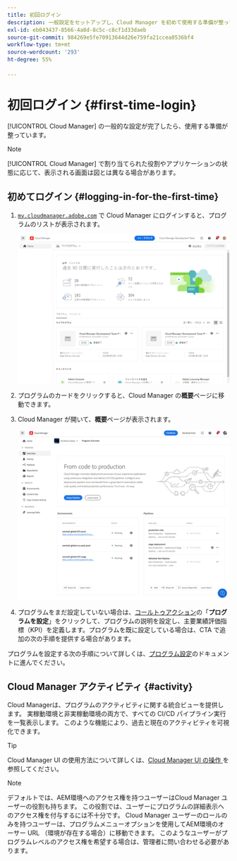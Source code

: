 ```yaml
---
title: 初回ログイン
description: 一般設定をセットアップし、Cloud Manager を初めて使用する準備が整っている場合は、このページの手順に従ってください。
exl-id: eb043437-8566-4a8d-8c5c-c8cf1d33daeb
source-git-commit: 984269e5fe70913644d26e759fa21ccea0536bf4
workflow-type: tm+mt
source-wordcount: '293'
ht-degree: 55%

---
```



# 初回ログイン {#first-time-login}

[!UICONTROL Cloud Manager] の一般的な設定が完了したら、使用する準備が整っています。

>[!NOTE]
>
>[!UICONTROL Cloud Manager] で割り当てられた役割やアプリケーションの状態に応じて、表示される画面は図とは異なる場合があります。

## 初めてログイン {#logging-in-for-the-first-time}

1. [`my.cloudmanager.adobe.com`](https://my.cloudmanager.adobe.com/) で Cloud Manager にログインすると、プログラムのリストが表示されます。

   ![Cloud Manager コンソール](/help/assets/cloud-manager-console.png)

1. プログラムのカードをクリックすると、Cloud Manager の&#x200B;**概要**&#x200B;ページに移動できます。

1. Cloud Manager が開いて、**概要**&#x200B;ページが表示されます。

   ![Cloud Manager の概要ページ](/help/assets/program-overview-page.png)

1. プログラムをまだ設定していない場合は、[コールトゥアクション](/help/getting-started/navigation.md#cta)の「**プログラムを設定**」をクリックして、プログラムの説明を設定し、主要業績評価指標（KPI）を定義します。プログラムを既に設定している場合は、CTA で追加の次の手順を提供する場合があります。

プログラムを設定する次の手順について詳しくは、[プログラム設定](/help/getting-started/program-setup.md)のドキュメントに進んでください。

## Cloud Manager アクティビティ {#activity}

Cloud Managerは、プログラムのアクティビティに関する統合ビューを提供します。 実稼動環境と非実稼動環境の両方で、すべての CI/CD パイプライン実行を一覧表示します。 このような機能により、過去と現在のアクティビティを可視化できます。

>[!TIP]
>
>Cloud Manager UI の使用方法について詳しくは、[Cloud Manager UI の操作 ](/help/getting-started/navigation.md) を参照してください。

>[!NOTE]
>
>デフォルトでは、AEM環境へのアクセス権を持つユーザーはCloud Manager ユーザーの役割も持ちます。 この役割では、ユーザーにプログラムの詳細表示へのアクセス権を付与するには不十分です。 Cloud Manager ユーザーのロールのみを持つユーザーは、プログラムメニューオプションを使用してAEM環境のオーサー URL （環境が存在する場合）に移動できます。 このようなユーザーがプログラムレベルのアクセス権を希望する場合は、管理者に問い合わせる必要があります。
